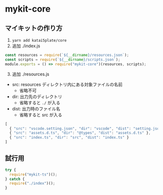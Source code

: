 # mykit-core

## マイキットの作り方

1. `yarn add katai5plate/core`
2. 追加 ./index.js
```js
const resources = require(`${__dirname}/resources.json`);
const scripts = require(`${__dirname}/scripts.json`);
module.exports = () => require("mykit-core")(resources, scripts);
```
3. 追加 ./resources.js
- src: resources ディレクトリ内にある対象ファイルの名前
  - 省略不可
- dir: 出力先のディレクトリ
  - 省略すると `./` が入る
- dist: 出力時のファイル名
  - 省略すると src が入る
```js
[
  { "src": "vscode.setting.json", "dir": "vscode", "dist": "setting.json" },
  { "src": "assets.d.ts", "dir": "@types", "dist": "assets.d.ts" },
  { "src": "index.ts", "dir": "src", "dist": "index.ts" }
]
```

## 試行用

```js
try {
  require("mykit-ts")();
} catch {
  require("./index")();
}
```
